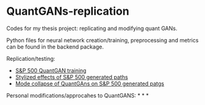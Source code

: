 # QuantGANs-replication
Codes for my thesis project: replicating and modifying quant GANs.

Python files for neural network creation/training, preprocessing and metrics can be found in the backend package.

Replication/testing:
* [S&P 500 QuantGAN training](https://github.com/ICascha/QuantGANs-replication/blob/main/sp500_training.ipynb)
* [Stylized effects of S&P 500 generated paths](https://github.com/ICascha/QuantGANs-replication/blob/main/stylized_facts_sp500.ipynb)
* [Mode collapse of QuantGAns on S&P 500 generated patgs](https://github.com/ICascha/QuantGANs-replication/blob/main/mode_collapse_sp500.ipynb)

Personal modifications/approcahes to QuantGANS:
*
*
*
